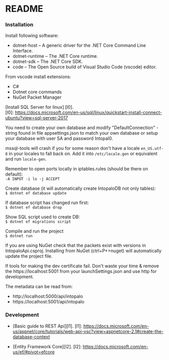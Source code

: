 README
=======

### Installation
Install following software:

  * dotnet-host    – A generic driver for the .NET Core Command Line Interface.
  * dotnet-runtime – The .NET Core runtime.
  * dotnet-sdk     – The .NET Core SDK.
  * code           – The Open Source build of Visual Studio Code (vscode) editor.

From vscode install extensions:

  * C#
  * Dotnet core commands
  * NuGet Packet Manager

[Install SQL Server for linux] [l0].  
[l0]: https://docs.microsoft.com/en-us/sql/linux/quickstart-install-connect-ubuntu?view=sql-server-2017

You need to create your own database and modify "DefaultConnection" -string found 
in file appsettings.json to match your own database or setup your database with 
user SA and password Intopal0. 

mssql-tools will crash if you for some reason don't have a locale `en_US.utf-8` in 
your locales to fall back on. Add it into `/etc/locale.gen` or equivalent and run 
`locale-gen`.

Remember to open ports locally in iptables.rules (should be there on default):  
`-A INPUT -i lo -j ACCEPT`

Create database (it will automatically create IntopaloDB not only tables):  
`$ dotnet ef database update`

If database script has changed run first:  
`$ dotnet ef database drop`

Show SQL script used to create DB:  
`$ dotnet ef migrations script`

Compile and run the project  
`$ dotnet run`

If you are using NuGet check that the packets exist with versions in IntopaloApi.csproj.
Installing from NuGet (ctrl+P+>nuget) will automatically update the project file.

If tools for making the dev certificate fail. Don't waste your time & remove
the https://localhost:5001 from your launchSettings.json and use http for development.

The metadata can be read from:

  * http://localhost:5000/api/intopalo
  * https://localhost:5001/api/intopalo

### Development
  * [Basic guide to REST Api][l1].
[l1]: https://docs.microsoft.com/en-us/aspnet/core/tutorials/web-api-vsc?view=aspnetcore-2.1#create-the-database-context
  
  * [Entity Framework Core][l2].
[l2]: https://docs.microsoft.com/en-us/ef/#pivot=efcore


